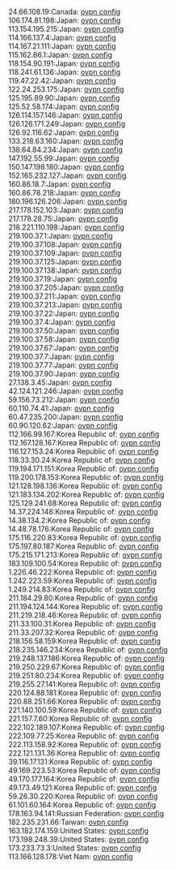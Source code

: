 24.66.108.19:Canada: [ovpn config](vpn/24_66_108_19.ovpn)  
106.174.81.198:Japan: [ovpn config](vpn/106_174_81_198.ovpn)  
113.154.195.215:Japan: [ovpn config](vpn/113_154_195_215.ovpn)  
114.166.137.4:Japan: [ovpn config](vpn/114_166_137_4.ovpn)  
114.167.21.111:Japan: [ovpn config](vpn/114_167_21_111.ovpn)  
115.162.86.1:Japan: [ovpn config](vpn/115_162_86_1.ovpn)  
118.154.90.191:Japan: [ovpn config](vpn/118_154_90_191.ovpn)  
118.241.61.136:Japan: [ovpn config](vpn/118_241_61_136.ovpn)  
119.47.22.42:Japan: [ovpn config](vpn/119_47_22_42.ovpn)  
122.24.253.175:Japan: [ovpn config](vpn/122_24_253_175.ovpn)  
125.195.89.90:Japan: [ovpn config](vpn/125_195_89_90.ovpn)  
125.52.58.174:Japan: [ovpn config](vpn/125_52_58_174.ovpn)  
126.114.157.146:Japan: [ovpn config](vpn/126_114_157_146.ovpn)  
126.126.171.249:Japan: [ovpn config](vpn/126_126_171_249.ovpn)  
126.92.116.62:Japan: [ovpn config](vpn/126_92_116_62.ovpn)  
133.218.63.160:Japan: [ovpn config](vpn/133_218_63_160.ovpn)  
138.64.84.234:Japan: [ovpn config](vpn/138_64_84_234.ovpn)  
147.192.55.99:Japan: [ovpn config](vpn/147_192_55_99.ovpn)  
150.147.198.180:Japan: [ovpn config](vpn/150_147_198_180.ovpn)  
152.165.232.127:Japan: [ovpn config](vpn/152_165_232_127.ovpn)  
160.86.18.7:Japan: [ovpn config](vpn/160_86_18_7.ovpn)  
160.86.78.218:Japan: [ovpn config](vpn/160_86_78_218.ovpn)  
180.196.126.206:Japan: [ovpn config](vpn/180_196_126_206.ovpn)  
217.178.152.103:Japan: [ovpn config](vpn/217_178_152_103.ovpn)  
217.178.28.75:Japan: [ovpn config](vpn/217_178_28_75.ovpn)  
218.221.110.198:Japan: [ovpn config](vpn/218_221_110_198.ovpn)  
219.100.37.1:Japan: [ovpn config](vpn/219_100_37_1.ovpn)  
219.100.37.108:Japan: [ovpn config](vpn/219_100_37_108.ovpn)  
219.100.37.109:Japan: [ovpn config](vpn/219_100_37_109.ovpn)  
219.100.37.125:Japan: [ovpn config](vpn/219_100_37_125.ovpn)  
219.100.37.138:Japan: [ovpn config](vpn/219_100_37_138.ovpn)  
219.100.37.19:Japan: [ovpn config](vpn/219_100_37_19.ovpn)  
219.100.37.205:Japan: [ovpn config](vpn/219_100_37_205.ovpn)  
219.100.37.211:Japan: [ovpn config](vpn/219_100_37_211.ovpn)  
219.100.37.213:Japan: [ovpn config](vpn/219_100_37_213.ovpn)  
219.100.37.22:Japan: [ovpn config](vpn/219_100_37_22.ovpn)  
219.100.37.4:Japan: [ovpn config](vpn/219_100_37_4.ovpn)  
219.100.37.50:Japan: [ovpn config](vpn/219_100_37_50.ovpn)  
219.100.37.58:Japan: [ovpn config](vpn/219_100_37_58.ovpn)  
219.100.37.67:Japan: [ovpn config](vpn/219_100_37_67.ovpn)  
219.100.37.7:Japan: [ovpn config](vpn/219_100_37_7.ovpn)  
219.100.37.77:Japan: [ovpn config](vpn/219_100_37_77.ovpn)  
219.100.37.90:Japan: [ovpn config](vpn/219_100_37_90.ovpn)  
27.138.3.45:Japan: [ovpn config](vpn/27_138_3_45.ovpn)  
42.124.121.246:Japan: [ovpn config](vpn/42_124_121_246.ovpn)  
59.156.73.212:Japan: [ovpn config](vpn/59_156_73_212.ovpn)  
60.110.74.41:Japan: [ovpn config](vpn/60_110_74_41.ovpn)  
60.47.235.200:Japan: [ovpn config](vpn/60_47_235_200.ovpn)  
60.90.120.62:Japan: [ovpn config](vpn/60_90_120_62.ovpn)  
112.166.99.167:Korea Republic of: [ovpn config](vpn/112_166_99_167.ovpn)  
112.167.128.167:Korea Republic of: [ovpn config](vpn/112_167_128_167.ovpn)  
116.127.153.24:Korea Republic of: [ovpn config](vpn/116_127_153_24.ovpn)  
118.33.30.24:Korea Republic of: [ovpn config](vpn/118_33_30_24.ovpn)  
119.194.171.151:Korea Republic of: [ovpn config](vpn/119_194_171_151.ovpn)  
119.200.178.153:Korea Republic of: [ovpn config](vpn/119_200_178_153.ovpn)  
121.128.198.136:Korea Republic of: [ovpn config](vpn/121_128_198_136.ovpn)  
121.183.134.202:Korea Republic of: [ovpn config](vpn/121_183_134_202.ovpn)  
125.129.241.68:Korea Republic of: [ovpn config](vpn/125_129_241_68.ovpn)  
14.37.224.148:Korea Republic of: [ovpn config](vpn/14_37_224_148.ovpn)  
14.38.134.2:Korea Republic of: [ovpn config](vpn/14_38_134_2.ovpn)  
14.48.78.176:Korea Republic of: [ovpn config](vpn/14_48_78_176.ovpn)  
175.116.220.83:Korea Republic of: [ovpn config](vpn/175_116_220_83.ovpn)  
175.197.80.187:Korea Republic of: [ovpn config](vpn/175_197_80_187.ovpn)  
175.215.171.213:Korea Republic of: [ovpn config](vpn/175_215_171_213.ovpn)  
183.109.100.54:Korea Republic of: [ovpn config](vpn/183_109_100_54.ovpn)  
1.226.46.222:Korea Republic of: [ovpn config](vpn/1_226_46_222.ovpn)  
1.242.223.59:Korea Republic of: [ovpn config](vpn/1_242_223_59.ovpn)  
1.249.214.83:Korea Republic of: [ovpn config](vpn/1_249_214_83.ovpn)  
211.184.29.80:Korea Republic of: [ovpn config](vpn/211_184_29_80.ovpn)  
211.194.124.144:Korea Republic of: [ovpn config](vpn/211_194_124_144.ovpn)  
211.219.218.46:Korea Republic of: [ovpn config](vpn/211_219_218_46.ovpn)  
211.33.100.31:Korea Republic of: [ovpn config](vpn/211_33_100_31.ovpn)  
211.33.207.32:Korea Republic of: [ovpn config](vpn/211_33_207_32.ovpn)  
218.156.58.159:Korea Republic of: [ovpn config](vpn/218_156_58_159.ovpn)  
218.235.146.234:Korea Republic of: [ovpn config](vpn/218_235_146_234.ovpn)  
219.248.137.186:Korea Republic of: [ovpn config](vpn/219_248_137_186.ovpn)  
219.250.229.67:Korea Republic of: [ovpn config](vpn/219_250_229_67.ovpn)  
219.251.80.234:Korea Republic of: [ovpn config](vpn/219_251_80_234.ovpn)  
219.255.27.141:Korea Republic of: [ovpn config](vpn/219_255_27_141.ovpn)  
220.124.88.181:Korea Republic of: [ovpn config](vpn/220_124_88_181.ovpn)  
220.88.251.66:Korea Republic of: [ovpn config](vpn/220_88_251_66.ovpn)  
221.140.100.59:Korea Republic of: [ovpn config](vpn/221_140_100_59.ovpn)  
221.157.7.60:Korea Republic of: [ovpn config](vpn/221_157_7_60.ovpn)  
222.102.189.107:Korea Republic of: [ovpn config](vpn/222_102_189_107.ovpn)  
222.109.77.25:Korea Republic of: [ovpn config](vpn/222_109_77_25.ovpn)  
222.113.158.92:Korea Republic of: [ovpn config](vpn/222_113_158_92.ovpn)  
222.121.131.36:Korea Republic of: [ovpn config](vpn/222_121_131_36.ovpn)  
39.116.17.131:Korea Republic of: [ovpn config](vpn/39_116_17_131.ovpn)  
49.169.223.53:Korea Republic of: [ovpn config](vpn/49_169_223_53.ovpn)  
49.170.177.164:Korea Republic of: [ovpn config](vpn/49_170_177_164.ovpn)  
49.173.49.121:Korea Republic of: [ovpn config](vpn/49_173_49_121.ovpn)  
59.26.30.220:Korea Republic of: [ovpn config](vpn/59_26_30_220.ovpn)  
61.101.60.164:Korea Republic of: [ovpn config](vpn/61_101_60_164.ovpn)  
178.163.94.141:Russian Federation: [ovpn config](vpn/178_163_94_141.ovpn)  
182.235.231.66:Taiwan: [ovpn config](vpn/182_235_231_66.ovpn)  
163.182.174.159:United States: [ovpn config](vpn/163_182_174_159.ovpn)  
173.198.248.39:United States: [ovpn config](vpn/173_198_248_39.ovpn)  
173.233.73.3:United States: [ovpn config](vpn/173_233_73_3.ovpn)  
113.166.128.178:Viet Nam: [ovpn config](vpn/113_166_128_178.ovpn)  
